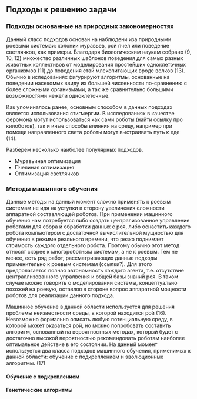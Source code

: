 ## Подходы к решению задачи

### Подходы основанные на природных закономерностях

Данный класс подходов основан на наблюдени иза природными роевыми системаи: колонии муравьев, рой пчел или поведение светлячков, как примеры. Благодаря биологическим наукам собрано (9, 10, 12) множество различных шаблонов поведения для самых разных животных коллективов от моделирования простейших одноклеточных организмов (11) до поведения стай млекопитающих вроде волков (13). Обычно в иследованиях фигурируют алгоритмы, основанные на поведении насекомых ввиду их большей численности по-сравнению с более сложными организмами, а так же сравнительно большими возможностями нежели одноклеточные.

Как упоминалось ранее, основным способом в данных подходах является использования стигмергии. В исследованиях в качестве феромона могут использоваться как сами роботы (найти ссылку про килоботов), так и иные способы влияния на среду, например при помощи направленного света роботы могут выстраивать путь к еде (14).

Разберем несколько наиболее популярных подходов.
- Муравьиная оптимизация
- Пчелиная оптимизация
- Оптимизация светлячков

### Методы машинного обучения

Данные методы на данный момент сложно применять к роевым системам не идя на уступки в сторону увеличения сложности аппаратной составляющей роботов. При применении машинного обучения нам потребуется либо создать централизованное управление роботами для сбора и обработки данных с роя, либо оснастить каждого робота компьютером с достаточной вычислительной мущностью для обучения в режиме реального времени, что резко поднимает стоимость каждого отдельного робота. Поэтому обычно этот метод относят скорее к многороботным системам, а не к роевым. Тем не менее, есть ряд работ, рассматривающих данные подходы применительно к роевым системам (ссылки?). Для этого предполагается полная автономность каждого агента, т.е. отсутствие централлизованного упралвения и общей базы знаний роя. В таком случае можно говорить о моделировании системы, концептуально похожей на роевую, оставляя в стороне вопрос аппаратной мощности роботов для реализации данного подхода.

Машинное обучение в данной области используется для решения проблемы неизвестности среды, в которой находится рой (16). Невозможно формально описать любую потенциальную среду, в которой может оказаться рой, но можно попробовать составить алгоритм, основанный на вероятностных методах, который будет с достаточно высокой вероятностью рекомендовать роботам наиболее оптимальное действие в его состоянии. На данный момент используется два класса подходов машинного обучения, применимых к данной области: обучение с подкреплением и эволюционные алгоритмы. (17)

#### Обучение с подкреплением

#### Генетические алгоритмы